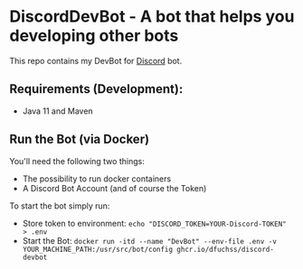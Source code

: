 # DiscordDevBot - A bot that helps you developing other bots

This repo contains my DevBot for [Discord](https://discordapp.com/) bot.

## Requirements (Development):

* Java 11 and Maven

## Run the Bot (via Docker)

You'll need the following two things:

* The possibility to run docker containers
* A Discord Bot Account (and of course the Token)

To start the bot simply run:

* Store token to environment: `echo "DISCORD_TOKEN=YOUR-Discord-TOKEN" > .env`
* Start the Bot: `docker run -itd --name "DevBot" --env-file .env -v YOUR_MACHINE_PATH:/usr/src/bot/config ghcr.io/dfuchss/discord-devbot`
